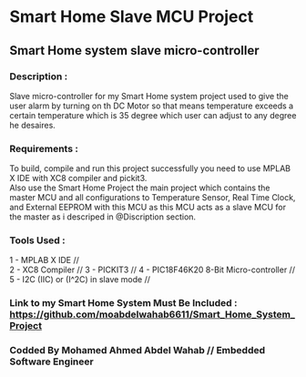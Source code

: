 # Smart Home Slave MCU Project
## Smart Home system slave micro-controller

### Description : 
Slave micro-controller for my Smart Home system project used to give the user alarm by turning on th DC Motor so that means temperature exceeds a certain temperature which is 35 degree which user can adjust to any degree he desaires.

### Requirements : 
To build, compile and run this project successfully you need to use MPLAB X IDE with XC8 compiler and pickit3.  
Also use the Smart Home Project the main project which contains the master MCU and all configurations to Temperature Sensor, Real Time Clock, and External EEPROM with this MCU as this MCU acts as a slave MCU for the master as i descriped in @Discription section.

### Tools Used :
1 - MPLAB X IDE  //   
2 - XC8 Compiler  //
3 - PICKIT3  //
4 - PIC18F46K20 8-Bit Micro-controller  //
5 - I2C (IIC) or (I^2C) in slave mode  //

### Link to my Smart Home System Must Be Included : https://github.com/moabdelwahab6611/Smart_Home_System_Project

### Codded By Mohamed Ahmed Abdel Wahab // Embedded Software Engineer



 
